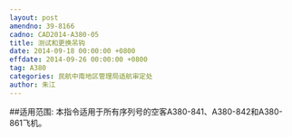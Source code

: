 ```yaml
---
layout: post
amendno: 39-8166
cadno: CAD2014-A380-05
title: 测试和更换吊钩
date: 2014-09-18 00:00:00 +0800
effdate: 2014-09-26 00:00:00 +0800
tag: A380
categories: 民航中南地区管理局适航审定处
author: 朱江
---
```


##适用范围:
本指令适用于所有序列号的空客A380-841、A380-842和A380-861飞机。

